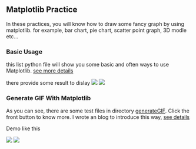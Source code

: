 ## Matplotlib Practice

In these practices, you will know how to draw some fancy graph by using matplotlib. for example, bar chart, pie chart, scatter point graph, 3D modle etc... 

### Basic Usage

this list python file will show you some basic and often ways to use Matplotlib. [see more details](http://fitzeng.org/2018/02/07/MatplotlibDraw/)

there provide some result to dislay
![](http://fitzeng.org/2018/02/07/MatplotlibDraw/1_10_01.png)
![](http://fitzeng.org/2018/02/07/MatplotlibDraw/1_14_01.png)

### Generate GIF With Matplotlib

As you can see, there are some test files in directory [generateGIF](https://github.com/mk43/python-practice/tree/master/matplotlib/generateGIF). Click the front button to know more. I wrote an blog to introduce this way, [see details](http://fitzeng.org/2018/02/08/MatplotlibGenerateGif/)

Demo like this

![](http://fitzeng.org/2018/02/08/MatplotlibGenerateGif/linearregression4.gif)
![](http://fitzeng.org/2018/02/08/MatplotlibGenerateGif/linearregression6.png)
